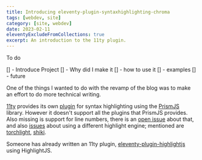 ```yaml
---
title: Introducing eleventy-plugin-syntaxhighlighting-chroma
tags: [webdev, site]
category: [site, webdev]
date: 2023-02-11
eleventyExcludeFromCollections: true
excerpt: An introduction to the 11ty plugin.
---
```


To do

[] - Introduce Project
[] - Why did I make it
[] - how to use it
[] - examples
[] - future

One of the things I wanted to do with the revamp of the blog was to make an effort to do more technical writing.

[11ty]() provides its own [plugin](https://github.com/11ty/eleventy-plugin-syntaxhighlight) for syntax highlighting using the [PrismJS]() library. However it doesn't support all the plugins that PrismJS provides. Also missing is support for line numbers, there is an [open issue]() about that, and also [issues](https://github.com/11ty/eleventy-plugin-syntaxhighlight/issues/32) about using a different highlight engine; mentioned are [torchlight](https://torchlight.dev), [shiki](https://github.com/shikijs/shiki).

Someone has already written an 11ty plugin, [eleventy-plugin-highlightjs](https://github.com/b-kelly/eleventy-plugin-highlightjs) using HighlightJS.

##